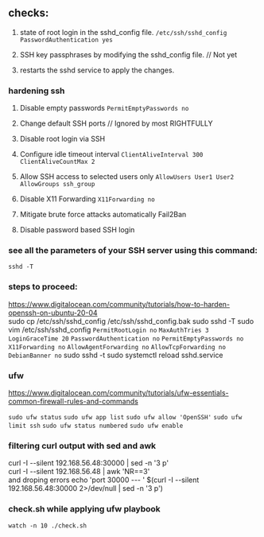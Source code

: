 ## checks:
1. state of root login in the sshd_config file.
`/etc/ssh/sshd_config`
`PasswordAuthentication yes`

2. SSH key passphrases by modifying the sshd_config file. // Not yet
3. restarts the sshd service to apply the changes.

### hardening ssh
1. Disable empty passwords
`PermitEmptyPasswords no`

2. Change default SSH ports // Ignored by most RIGHTFULLY
3. Disable root login via SSH
4. Configure idle timeout interval
`ClientAliveInterval 300`
`ClientAliveCountMax 2`

5. Allow SSH access to selected users only
`AllowUsers User1 User2`
`AllowGroups ssh_group`

6. Disable X11 Forwarding
`X11Forwarding no`

7. Mitigate brute force attacks automatically
Fail2Ban

8. Disable password based SSH login

###  see all the parameters of your SSH server using this command:
`sshd -T`

### steps to proceed:
<https://www.digitalocean.com/community/tutorials/how-to-harden-openssh-on-ubuntu-20-04>  
sudo cp /etc/ssh/sshd_config /etc/ssh/sshd_config.bak
sudo sshd -T
sudo vim /etc/ssh/sshd_config
`PermitRootLogin no`
`MaxAuthTries 3`
`LoginGraceTime 20`
`PasswordAuthentication no`
`PermitEmptyPasswords no`
`X11Forwarding no`
`AllowAgentForwarding no`
`AllowTcpForwarding no`
`DebianBanner no`
sudo sshd -t
sudo systemctl reload sshd.service


### ufw
<https://www.digitalocean.com/community/tutorials/ufw-essentials-common-firewall-rules-and-commands>

`sudo ufw status`
`sudo ufw app list`
`sudo ufw allow 'OpenSSH'`
`sudo ufw limit ssh`
`sudo ufw status numbered`
`sudo ufw enable`

### filtering curl output with sed and awk
curl -I --silent 192.168.56.48:30000 | sed -n '3 p'  
curl -I --silent 192.168.56.48 | awk 'NR==3'  
and droping errors
echo 'port 30000 --- ' $(curl -I --silent 192.168.56.48:30000 2>/dev/null | sed -n '3 p')


### check.sh while applying ufw playbook
`watch -n 10 ./check.sh`
 
 ### 
